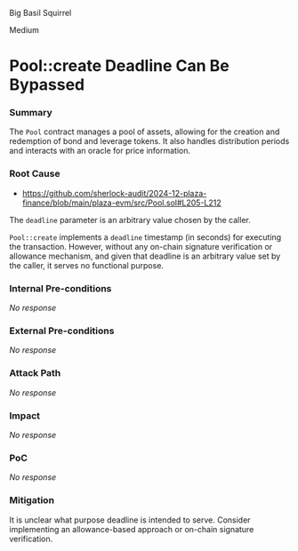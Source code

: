 Big Basil Squirrel

Medium

# Pool::create Deadline Can Be Bypassed

### Summary

The `Pool` contract manages a pool of assets, allowing for the creation and redemption of bond and leverage tokens. It also handles distribution periods and interacts with an oracle for price information.

### Root Cause

* https://github.com/sherlock-audit/2024-12-plaza-finance/blob/main/plaza-evm/src/Pool.sol#L205-L212

The `deadline` parameter is an arbitrary value chosen by the caller.

`Pool::create` implements a `deadline` timestamp (in seconds) for executing the transaction. However, without any on-chain signature verification or allowance mechanism, and given that deadline is an arbitrary value set by the caller, it serves no functional purpose.

### Internal Pre-conditions

_No response_

### External Pre-conditions

_No response_

### Attack Path

_No response_

### Impact

_No response_

### PoC

_No response_

### Mitigation

It is unclear what purpose deadline is intended to serve. Consider implementing an allowance-based approach or on-chain signature verification.